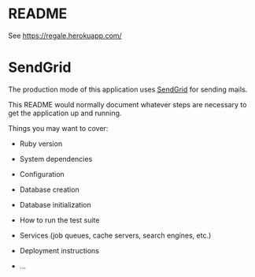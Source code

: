 # README

See https://regale.herokuapp.com/

# SendGrid

The production mode of this application uses [SendGrid](http://sendgrid.com) for sending mails.

This README would normally document whatever steps are necessary to get the
application up and running.

Things you may want to cover:

* Ruby version

* System dependencies

* Configuration

* Database creation

* Database initialization

* How to run the test suite

* Services (job queues, cache servers, search engines, etc.)

* Deployment instructions

* ...
